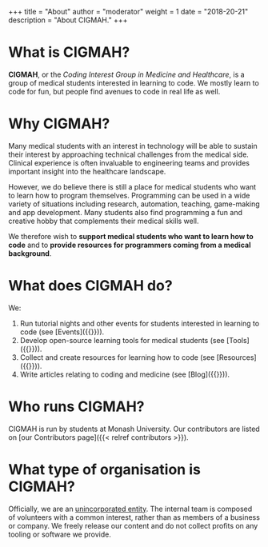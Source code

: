 +++
title = "About"
author = "moderator"
weight = 1
date = "2018-20-21"
description = "About CIGMAH."
+++

# What is CIGMAH?

**CIGMAH**, or the *Coding Interest Group in Medicine and Healthcare*, is a group of medical students interested in learning to code. We mostly learn to code for fun, but people find avenues to code in real life as well. 

# Why CIGMAH? 

Many medical students with an interest in technology will be able to sustain
their interest by approaching technical challenges from the medical side.
Clinical experience is often invaluable to engineering teams and provides
important insight into the healthcare landscape.

However, we do believe there is still a place for medical students who want to learn how
to program themselves. Programming can be used in a wide variety of
situations including research, automation, teaching, game-making and app
development. Many students also find programming a fun and creative hobby that complements
their medical skills well.

We therefore wish to **support medical students who want to learn how to code** and to
**provide resources for programmers coming from a medical background**.

# What does CIGMAH do?

We:

1. Run tutorial nights and other events for students interested in learning to code (see [Events]({{<ref events>}})).
2. Develop open-source learning tools for medical students (see [Tools]({{<ref tools>}})).
3. Collect and create resources for learning how to code (see [Resources]({{<ref resources>}})).
4. Write articles relating to coding and medicine (see [Blog]({{<ref blog>}})).

# Who runs CIGMAH?

CIGMAH is run by students at Monash University. Our contributors are listed on [our Contributors page]({{< relref contributors >}}).

# What type of organisation is CIGMAH?

Officially, we are an [unincorporated entity](https://abr.business.gov.au/Help/EntityTypeDescription?Id=00031). The internal team is composed of
volunteers with a common interest, rather than as members of a business or
company. We freely release our content and do not collect profits on any tooling
or software we provide.




